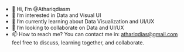 - 👋 Hi, I’m @Athariqdiasm
- 👀 I’m interested in Data and Visual UI
- 🌱 I’m currently learning about Data Visualization and UI/UX
- 💞️ I’m looking to collaborate on Data and UI/UX
- 📫 How to reach me? You can contact me in: athariqdias@gmail.com feel free to discuss, learning together, and collaborate.

<!---
Athariqdiasm/Athariqdiasm is a ✨ special ✨ repository because its `README.md` (this file) appears on your GitHub profile.
You can click the Preview link to take a look at your changes.
--->
